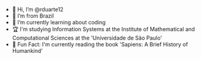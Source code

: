 - 👋 Hi, I’m @rduarte12
- 🚩 I’m from Brazil
- 🌱 I’m currently learning about coding
- 🏆 I'm studying Information Systems at the Institute of Mathematical and Computational Sciences at the 'Universidade de São Paulo'
- 📖 Fun Fact: I'm currently reading the book 'Sapiens: A Brief History of Humankind'

<!---
rduarte12/rduarte12 is a ✨ special ✨ repository because its `README.md` (this file) appears on your GitHub profile.
You can click the Preview link to take a look at your changes.
--->
